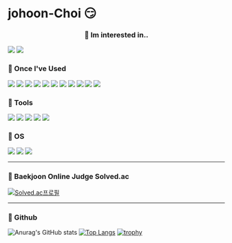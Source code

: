 <h1> johoon-Choi 😏 </h1>

<div align="center"><h3> 📌 Im interested in.. </h3></div>

<img src = "https://img.shields.io/badge/C++-00599C?style=flat-square&logo=C++&logoColor=white"/></a>
<img src = "https://img.shields.io/badge/MySQL-4479A1?style=flat-square&logo=MySQL&logoColor=white"/></a>

### 📌 Once I've Used

<img src = "https://img.shields.io/badge/C++-00599C?style=flat-square&logo=C++&logoColor=white"/></a>
<img src = "https://img.shields.io/badge/C-A8B9CC?style=flat-square&logo=C&logoColor=white"/></a>
<img src = "https://img.shields.io/badge/JAVA-007396?style=flat-square&logo=JAVA&logoColor=white"/></a>
<img src = "https://img.shields.io/badge/Python-3766AB?style=flat-square&logo=Python&logoColor=white"/></a>
<img src = "https://img.shields.io/badge/Javascript-F7DF1E?style=flat-square&logo=JavaScript&logoColor=white"/></a>
<img src = "https://img.shields.io/badge/MySQL-4479A1?style=flat-square&logo=MySQL&logoColor=white"/></a>
<img src = "https://img.shields.io/badge/PostgreSQL-4169E1?style=flat-square&logo=PostgreSQL&logoColor=white"/></a>
<img src = "https://img.shields.io/badge/Django-092E20?style=flat-square&logo=Django&logoColor=white"/></a>
<img src = "https://img.shields.io/badge/Android-3DDC84?style=flat-square&logo=Android&logoColor=white"/></a>
<img src = "https://img.shields.io/badge/HTML-E34F26?style=flat-square&logo=HTML5&logoColor=white"/></a>
<img src = "https://img.shields.io/badge/PHP-777BB4?style=flat-square&logo=PHP&logoColor=white"/></a>

### 📌 Tools

<img src = "https://img.shields.io/badge/VisualStudio-5C2D91?style=flat-square&logo=Visual Studio&logoColor=white"/></a>
<img src = "https://img.shields.io/badge/VSCode-007ACC?style=flat-square&logo=Visual Studio Code&logoColor=white"/></a>
<img src = "https://img.shields.io/badge/PyCharm-000000?style=flat-square&logo=PyCharm&logoColor=white"/></a>
<img src = "https://img.shields.io/badge/Eclipse-2C2255?style=flat-square&logo=Eclipse IDE&logoColor=white"/></a>
<img src = "https://img.shields.io/badge/AndroidStudio-3DDC84?style=flat-square&logo=Android Studio&logoColor=white"/></a>

### 📌 OS

<img src = "https://img.shields.io/badge/Windows-0078D6?style=flat-square&logo=Windows&logoColor=white"/></a>
<img src = "https://img.shields.io/badge/Linux-FCC624?style=flat-square&logo=Linux&logoColor=white"/></a>
<img src = "https://img.shields.io/badge/Ubuntu-E95420?style=flat-square&logo=Ubuntu&logoColor=white"/></a>

---

### 📌 Baekjoon Online Judge Solved.ac
[![Solved.ac프로필](http://mazassumnida.wtf/api/v2/generate_badge?boj=johoon4687)](https://solved.ac/johoon4687)

---

### 📌 Github
![Anurag's GitHub stats](https://github-readme-stats.vercel.app/api?username=johoon-Choi&theme=react&show_icons=true) [![Top Langs](https://github-readme-stats.vercel.app/api/top-langs/?username=johoon-Choi&layout=compact&theme=react&langs_count=6)](https://github.com/anuraghazra/github-readme-stats)
[![trophy](https://github-profile-trophy.vercel.app/?username=johoon-Choi&theme=onedark&row=1)](https://github.com/ryo-ma/github-profile-trophy)
<!---
johoon-Choi/johoon-Choi is a ✨ special ✨ repository because its `README.md` (this file) appears on your GitHub profile.
You can click the Preview link to take a look at your changes. 

가운데 정렬 : <div align="center">### 📌 OS</div>
--->
